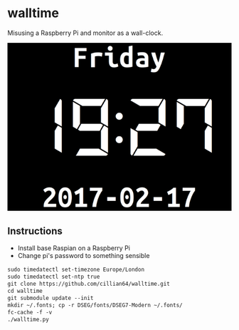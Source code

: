 # walltime
Misusing a Raspberry Pi and monitor as a wall-clock.

![Screenshot](walltime.png)

## Instructions
* Install base Raspian on a Raspberry Pi
* Change pi's password to something sensible

```
sudo timedatectl set-timezone Europe/London
sudo timedatectl set-ntp true
git clone https://github.com/cillian64/walltime.git
cd walltime
git submodule update --init
mkdir ~/.fonts; cp -r DSEG/fonts/DSEG7-Modern ~/.fonts/
fc-cache -f -v
./walltime.py
```
